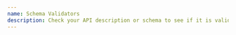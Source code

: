 ```yaml
---
name: Schema Validators
description: Check your API description or schema to see if it is valid OpenAPI.
---
```

